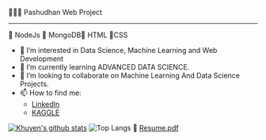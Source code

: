 
👩🏻‍💻 Pashudhan Web Project
___________________________________________________________________________________________________________________________________________________________________________________

🔻 NodeJs 🔻 MongoDB🔻 HTML 🔻CSS
- 👀 I’m interested in Data Science, Machine Learning and Web Development 
- 🌱 I’m currently learning ADVANCED DATA SCIENCE.
- 💞️ I’m looking to collaborate on Machine Learning And Data Science Projects.
- 📫 How to find me:
    -  [LinkedIn](https://www.linkedin.com/in/rohitverma9625/)
    - [KAGGLE](https://www.kaggle.com/rohitverma9625)

<!---
kumar9625/kumar9625 is a ✨ special ✨ repository because its `README.md` (this file) appears on your GitHub profile.
You can click the Preview link to take a look at your changes.
--->
[![Khuyen's github stats](https://github-readme-stats.vercel.app/api?username=kumar9625&count_private=true&show_icons=true&theme=radical&hide_rank=false)](https://github.com/anuraghazra/github-readme-stats)
![Top Langs](https://github-readme-stats.vercel.app/api/top-langs/?username=kumar9625)
📜 [Resume.pdf](https://github.com/kumar9625/pashudhan/files/9028145/Resume.pdf)

